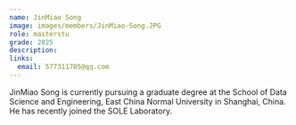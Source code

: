 ```yaml
---
name: JinMiao Song
image: images/members/JinMiao-Song.JPG
role: masterstu
grade: 2025
description: 
links:
  email: 577311705@qq.com
---
```


JinMiao Song is currently pursuing a graduate degree at the School of Data Science and Engineering, East China Normal University in Shanghai, China. He has recently joined the SOLE Laboratory.
